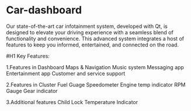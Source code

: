 # Car-dashboard
Our state-of-the-art car infotainment system, developed with Qt, is designed to elevate your driving experience with a seamless blend of functionality and convenience. This advanced system integrates a host of features to
keep you informed, entertained, and connected on the road.

#H1 Key Features:

1.Features in Dashboard
    Maps & Navigation
    Music system
    Messaging app
    Entertainment app
    Customer and service support

2.Features in Cluster
    Fuel Guage
    Speedometer
    Engine temp indicator
    RPM Gauge
    Gear indicator

3.Additional features
    Child Lock
    Temperature Indicator
    
